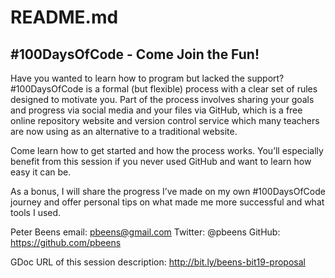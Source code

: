 # README.md

## #100DaysOfCode - Come Join the Fun!

Have you wanted to learn how to program but lacked the support? #100DaysOfCode is a formal (but flexible) process with a clear set of rules designed to motivate you. Part of the process involves sharing your goals and progress via social media and your files via GitHub, which is a free online repository website and version control service which many teachers are now using as an alternative to a traditional website.

Come learn how to get started and how the process works. You’ll especially benefit from this session if you never used GitHub and want to learn how easy it can be.

As a bonus, I will share the progress I’ve made on my own #100DaysOfCode journey and offer personal tips on what made me more successful and what tools I used.

Peter Beens
email: pbeens@gmail.com
Twitter: @pbeens
GitHub: https://github.com/pbeens

GDoc URL of this session description: http://bit.ly/beens-bit19-proposal

